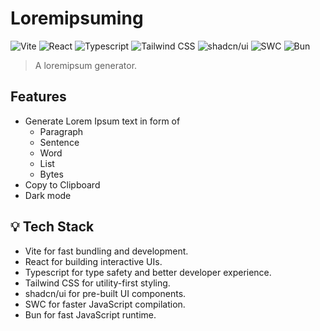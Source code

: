# Loremipsuming

![Vite](https://img.shields.io/badge/Vite-646CFF?style=flat-square&logo=vite&logoColor=white)
![React](https://img.shields.io/badge/React-61DAFB?style=flat-square&logo=react&logoColor=white)
![Typescript](https://img.shields.io/badge/Typescript-3178C6?style=flat-square&logo=typescript&logoColor=white)
![Tailwind CSS](https://img.shields.io/badge/Tailwind_CSS-38B2AC?style=flat-square&logo=tailwind-css&logoColor=white)
![shadcn/ui](https://img.shields.io/badge/shadcn/ui-000000?style=flat-square&logo=shadcnui&logoColor=white)
![SWC](https://img.shields.io/badge/SWC-yellow?style=flat-square&logo=swc&logoColor=white)
![Bun](https://img.shields.io/badge/Bun-orange?style=flat-square&logo=bun&logoColor=white)

> A loremipsum generator.

## Features
- Generate Lorem Ipsum text in form of
  - Paragraph
  - Sentence
  - Word
  - List
  - Bytes
- Copy to Clipboard
- Dark mode

## 💡 Tech Stack
- Vite for fast bundling and development.
- React for building interactive UIs.
- Typescript for type safety and better developer experience.
- Tailwind CSS for utility-first styling.
- shadcn/ui for pre-built UI components.
- SWC for faster JavaScript compilation.
- Bun for fast JavaScript runtime.